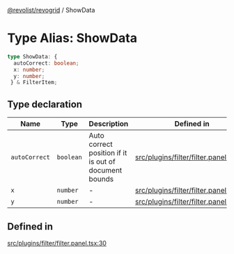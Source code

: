 [@revolist/revogrid](README.md) / ShowData

# Type Alias: ShowData

```ts
type ShowData: {
  autoCorrect: boolean;
  x: number;
  y: number;
 } & FilterItem;
```

## Type declaration

| Name | Type | Description | Defined in |
| ------ | ------ | ------ | ------ |
| `autoCorrect` | `boolean` | Auto correct position if it is out of document bounds | [src/plugins/filter/filter.panel.tsx:36](https://github.com/revolist/revogrid/blob/477507f867ff98f395e0119897545945e222b246/src/plugins/filter/filter.panel.tsx#L36) |
| `x` | `number` | - | [src/plugins/filter/filter.panel.tsx:31](https://github.com/revolist/revogrid/blob/477507f867ff98f395e0119897545945e222b246/src/plugins/filter/filter.panel.tsx#L31) |
| `y` | `number` | - | [src/plugins/filter/filter.panel.tsx:32](https://github.com/revolist/revogrid/blob/477507f867ff98f395e0119897545945e222b246/src/plugins/filter/filter.panel.tsx#L32) |

## Defined in

[src/plugins/filter/filter.panel.tsx:30](https://github.com/revolist/revogrid/blob/477507f867ff98f395e0119897545945e222b246/src/plugins/filter/filter.panel.tsx#L30)
